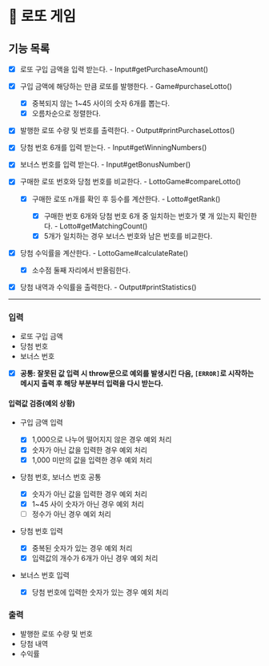 # 🎱 로또 게임

## 기능 목록

- [x] 로또 구입 금액을 입력 받는다. - Input#getPurchaseAmount()

- [x] 구입 금액에 해당하는 만큼 로또를 발행한다. - Game#purchaseLotto()

  - [x] 중복되지 않는 1~45 사이의 숫자 6개를 뽑는다.
  - [x] 오름차순으로 정렬한다.

- [x] 발행한 로또 수량 및 번호를 출력한다. - Output#printPurchaseLottos()

- [x] 당첨 번호 6개를 입력 받는다. - Input#getWinningNumbers()

- [x] 보너스 번호를 입력 받는다. - Input#getBonusNumber()

- [x] 구매한 로또 번호와 당첨 번호를 비교한다. - LottoGame#compareLotto()

  - [x] 구매한 로또 n개를 확인 후 등수를 계산한다. - Lotto#getRank()

    - [x] 구매한 번호 6개와 당첨 번호 6개 중 일치하는 번호가 몇 개 있는지 확인한다. - Lotto#getMatchingCount()
    - [x] 5개가 일치하는 경우 보너스 번호와 남은 번호를 비교한다.

- [x] 당첨 수익률을 계산한다. - LottoGame#calculateRate()

  - [x] 소수점 둘째 자리에서 반올림한다.

- [x] 당첨 내역과 수익률을 출력한다. - Output#printStatistics()

---

### 입력

- 로또 구입 금액
- 당첨 번호
- 보너스 번호
- [x] **공통: 잘못된 값 입력 시 throw문으로 예외를 발생시킨 다음, `[ERROR]`로 시작하는 메시지 출력 후 해당 부분부터 입력을 다시 받는다.**

#### 입력값 검증(예외 상황)

- 구입 금액 입력

  - [x] 1,000으로 나누어 떨어지지 않은 경우 예외 처리
  - [x] 숫자가 아닌 값을 입력한 경우 예외 처리
  - [x] 1,000 미만의 값을 입력한 경우 예외 처리

- 당첨 번호, 보너스 번호 공통

  - [x] 숫자가 아닌 값을 입력한 경우 예외 처리
  - [x] 1~45 사이 숫자가 아닌 경우 예외 처리
  - [ ] 정수가 아닌 경우 예외 처리

- 당첨 번호 입력

  - [x] 중복된 숫자가 있는 경우 예외 처리
  - [x] 입력값의 개수가 6개가 아닌 경우 예외 처리

- 보너스 번호 입력
  - [x] 당첨 번호에 입력한 숫자가 있는 경우 예외 처리

### 출력

- 발행한 로또 수량 및 번호
- 당첨 내역
- 수익률
